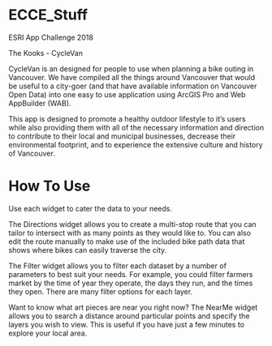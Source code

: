# ECCE_Stuff
ESRI App Challenge 2018

The Kooks - CycleVan

CycleVan is an designed for people to use when planning a bike outing in Vancouver. We have compiled all the things around Vancouver that would be useful to a city-goer (and that have available information on Vancouver Open Data) into one easy to use application using ArcGIS Pro and Web AppBuilder (WAB).

This app is designed to promote a healthy outdoor lifestyle to it’s users while also providing them with all of the necessary information and direction to contribute to their local and municipal businesses, decrease their environmental footprint, and to experience the extensive culture and history of Vancouver.

# How To Use

Use each widget to cater the data to your needs.

The Directions widget allows you to create a multi-stop route that you can tailor to intersect with as many points as they would like to. You can also edit the route manually to make use of the included bike path data that shows where bikes can easily traverse the city.

The Filter widget allows you to filter each dataset by a number of parameters to best suit your needs. For example, you could filter farmers market by the time of year they operate, the days they run, and the times they open. There are many filter options for each layer.

Want to know what art pieces are near you right now? The NearMe widget allows you to search a distance around particular points and specify the layers you wish to view. This is useful if you have just a few minutes to explore your local area.
